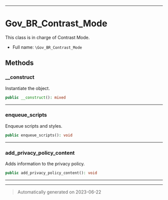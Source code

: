 ***

# Gov_BR_Contrast_Mode

This class is in charge of Contrast Mode.



* Full name: `\Gov_BR_Contrast_Mode`




## Methods


### __construct

Instantiate the object.

```php
public __construct(): mixed
```











***

### enqueue_scripts

Enqueue scripts and styles.

```php
public enqueue_scripts(): void
```











***

### add_privacy_policy_content

Adds information to the privacy policy.

```php
public add_privacy_policy_content(): void
```











***


***
> Automatically generated on 2023-06-22
